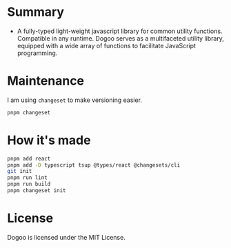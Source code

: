 # Summary

- A fully-typed light-weight javascript library for common utility functions. Compatible in any runtime. Dogoo serves as a multifaceted utility library, equipped with a wide array of functions to facilitate JavaScript programming.

# Maintenance

I am using `changeset` to make versioning easier.

```bash
pnpm changeset
```

# How it's made

```bash
pnpm add react
pnpm add -D typescript tsup @types/react @changesets/cli
git init
pnpm run lint
pnpm run build
pnpm changeset init
```

# License

Dogoo is licensed under the MIT License.
